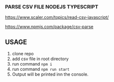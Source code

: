 ### PARSE CSV FILE NODEJS TYPESCRIPT

https://www.scaler.com/topics/read-csv-javascript/

https://www.npmjs.com/package/csv-parse

## USAGE
1. clone repo
2. add csv file in root directory
3. run command `npm i`
4. run command `npm run start`
5. Output will be printed inn the console.
